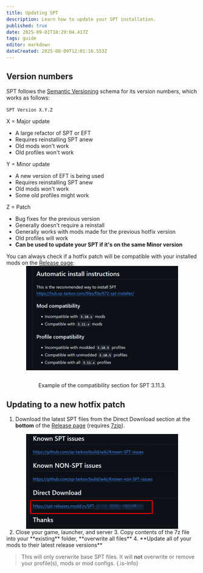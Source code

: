 ```yaml
---
title: Updating SPT
description: Learn how to update your SPT installation.
published: true
date: 2025-09-01T18:29:04.417Z
tags: guide
editor: markdown
dateCreated: 2025-08-09T12:01:16.553Z
---
```


## Version numbers
SPT follows the [Semantic Versioning](https://semver.org/) schema for its version numbers, which works as follows:

`SPT Version X.Y.Z`

X = Major update
- A large refactor of SPT or EFT
- Requires reinstalling SPT anew
- Old mods won't work
- Old profiles won't work

Y = Minor update
- A new version of EFT is being used
- Requires reinstalling SPT anew
- Old mods won't work
- Some old profiles might work

Z = Patch
- Bug fixes for the previous version
- Generally doesn't require a reinstall
- Generally works with mods made for the previous hotfix version
- Old profiles will work
- **Can be used to update your SPT if it's on the same Minor version**

You can always check if a hotfix patch will be compatible with your installed mods on the [Release page](<https://github.com/sp-tarkov/build/releases/latest>):
&nbsp;
<img src="/patch_compat.png" alt="Direct Download" width=400 style="display: block; margin: 0 auto;">
&nbsp;
<div style='text-align: center;'>
Example of the compatibility section for SPT 3.11.3.
</div>

## Updating to a new hotfix patch

1. Download the latest SPT files from the Direct Download section at the **bottom** of the [Release page](<https://github.com/sp-tarkov/build/releases/latest>) (requires [7zip](https://www.7-zip.org/)).
&nbsp;
<img src="/direct_download.png" alt="Direct Download" width=400 style="display: block; margin: 0 auto;">
&nbsp;
2. Close your game, launcher, and server
3. Copy contents of the 7z file into your **existing** folder, **overwrite all files**
4. **Update all of your mods to their latest release versions**

> This will only overwrite base SPT files. It will __not__ overwrite or remove your profile(s), mods or mod configs.
{.is-info}

